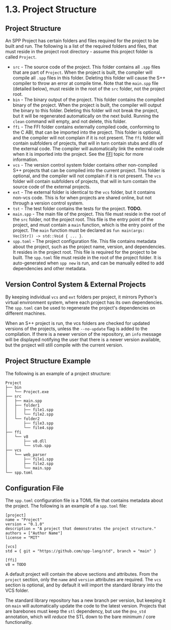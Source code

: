 # 1.3. Project Structure

<primary-label ref="header-label"/>

<secondary-label ref="doc-wip"/>

## Project Structure

An SPP Project has certain folders and files required for the project to be built and run. The following is a list of
the required folders and files, that must reside in the project root directory - assume this project folder is called
`Project`.

- `src` - The source code of the project. This folder contains all `.spp` files that are part of `Project`. When the
  project is built, the compiler will compile all `.spp` files in this folder. Deleting this folder will cause the S++
  compiler to throw an error at compile time. Note that the `main.spp` file (detailed below), must reside in the root of
  the `src` folder, not the project root.
- `bin` - The binary output of the project. This folder contains the compiled binary of the project. When the project is
  built, the compiler will output the binary to this folder. Deleting this folder will not break the project, but it
  will be regenerated automatically on the next build. Running the `clean` command will empty, and not delete, this
  folder.
- `ffi` - The FFI folder contains externally compiled code, conforming to the C ABI, that can be imported into the
  project. This folder is optional, and the compiler will not complain if it is not present. The `ffi` folder will
  contain subfolders of projects, that will in turn contain stubs and dlls of the external code. The compiler will
  automatically link the external code when it is imported into the project. See the [FFI](13-2-FFI.md) topic for more
  information.
- `vcs` - The version control system folder contains other non-compiled S++ projects that can be compiled into the
  current project. This folder is optional, and the compiler will not complain if it is not present. The `vcs` folder
  will contain subfolders of projects, that will in turn contain the source code of the external projects.
- `ext` - The external folder is identical to the `vcs` folder, but it contains non-vcs code. This is for when projects
  are shared online, but not through a version control system.
- `tst` - The test folder contains the tests for the project. **TODO.**
- `main.spp` - The main file of the project. This file must reside in the root of the `src` folder, not the project
  root. This file is the entry point of the project, and must contain a `main` function, which is the entry point of the
  project. The `main` function must be declared as `fun main(args: Vec[Str]) -> std::Void { ... }`.
- `spp.toml` - The project configuration file. This file contains metadata about the project, such as the project name,
  version, and dependencies. It resides in the project root. This file is required for the project to be built. The
  `spp.toml` file must reside in the root of the project folder. It is auto-generated when `spp new` is run, and can be
  manually edited to add dependencies and other metadata.

## Version Control System & External Projects

By keeping individual `vcs` and `ext` folders per project, it mirrors Python's virtual environment system, where each
project has its own dependencies. The `spp.toml` can be used to regenerate the project's dependencies on different
machines.

When an S++ project is run, the vcs folders are checked for updated versions of the projects, unless the `--no-update`
flag is added to the compilation. If there is a newer version of the repository, an `info` message will be displayed
notifying the user that there is a newer version available, but the project will still compile with the current version.

## Project Structure Example

The following is an example of a project structure:

```
Project
├── bin
│   └── Project.exe
├── src
│   ├── main.spp
│   ├── folder1
│   │   ├── file1.spp
│   │   └── file2.spp
│   └── folder2
│       ├── file3.spp
│       └── file4.spp
├── ffi
│   └── v8
│       ├── v8.dll
│       └── stub.spp
├── vcs
│   └── web_parser
│       ├── file1.spp
│       ├── file2.spp
│       └── main.spp
└── spp.toml
```

## Configuration File

The `spp.toml` configuration file is a TOML file that contains metadata about the project. The following is an example
of a `spp.toml` file:

```
[project]
name = "Project"
version = "0.1.0"
description = "A project that demonstrates the project structure."
authors = ["Author Name"]
license = "MIT"

[vcs]
std = { git = "https://github.com/spp-lang/std", branch = "main" }

[ffi]
v8 = TODO
```

A default project will contain the above sections and attributes. From the `project` section, only the `name` and
`version` attributes are required. The `vcs` section is optional, and by default it will import the standard library
into the VCS folder.

The standard library repository has a new branch per version, but keeping it on `main` will automatically update the
code to the latest version. Projects that are barebones must keep the `stl` dependency, but use the `@no_std`
annotation, which will _reduce_ the STL down to the bare minimum / core functionality.
